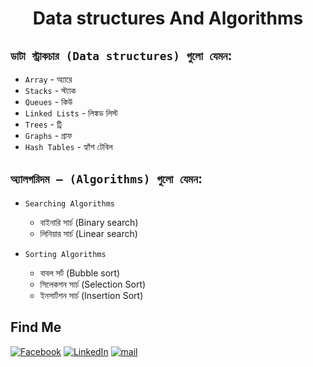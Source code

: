 <h1 align="center">Data structures And Algorithms</h1>

## `ডাটা স্ট্রাকচার (Data structures) গুলো যেমন`:

- `Array` - অ্যারে
- `Stacks` - স্ট্যাক
- `Queues` - কিউ
- `Linked Lists` - লিঙ্কড লিস্ট
- `Trees` - ট্রি
- `Graphs` - গ্রাফ
- `Hash Tables` - হ্যাঁশ টেবিল

## `অ্যালগরিদম – (Algorithms) গুলো যেমন`:

- `Searching Algorithms`

  - বাইনারি সার্চ (Binary search)
  - লিনিয়ার সার্চ (Linear search)

- `Sorting Algorithms`
  - বাবল সর্ট (Bubble sort)
  - সিলেকশন সার্চ (Selection Sort)
  - ইনসার্টশন সার্চ (Insertion Sort)

## Find Me

[![Facebook][facebook-shield]][facebook-url]
[![LinkedIn][linkedin-shield]][linkedin-url]
[![mail][mail-shield]][mail-url]

[facebook-shield]: https://img.shields.io/badge/-Facebook-black.svg?style=flat-square&logo=facebook&color=555&logoColor=white
[facebook-url]: https://facebook.com/devnazmul
[linkedin-shield]: https://img.shields.io/badge/-LinkedIn-black.svg?style=flat-square&logo=linkedin&colorB=555
[linkedin-url]: https://linkedin.com/in/pronazmul
[thumbnail-shield]: https://i.ibb.co/d6hxnvd/Screenshot-50.png
[mail-shield]: https://img.shields.io/badge/%F0%9F%93%A7%20Email-mnazmul.dev%gmail.com-lightgray
[mail-url]: mailto:mnazmul.dev@gmail.com
